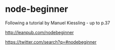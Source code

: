 # node-beginner

Following a tutorial by Manuel Kiessling - up to p.37

http://leanpub.com/nodebeginner

https://twitter.com/search?q=#nodebeginner
